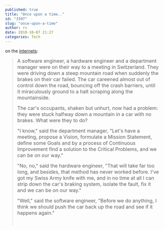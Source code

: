 ```yaml
---
published: true
title: "Once upon a time.."
id: "3397"
slug: "once-upon-a-time"
author: rv
date: 2010-10-07 21:27
categories: Tech
---
```

on the <a href="http://www.cs.uni.edu/~mccormic/humor.html" target="_blank">internets</a>:
<blockquote><span style="font-size:medium;">A software engineer, a hardware engineer and a department manager were on their way to a meeting in Switzerland. They were driving down a steep mountain road when suddenly the brakes on their car failed. The car careened almost out of control down the road, bouncing off the crash barriers, until it miraculously ground to a halt scraping along the mountainside.</span>

<span style="font-size:medium;">The car's occupants, shaken but unhurt, now had a problem: they were stuck halfway down a mountain in a car with no brakes. What were they to do?</span>

<span style="font-size:medium;">"I know," said the department manager, "Let's have a meeting, propose a Vision, formulate a Mission Statement, define some Goals and by a process of Continuous Improvement find a solution to the Critical Problems, and we can be on our way."</span>

<span style="font-size:medium;">"No, no," said the hardware engineer, "That will take far too long, and besides, that method has never worked before. I've got my Swiss Army knife with me, and in no time at all I can strip down the car's braking system, isolate the fault, fix it and we can be on our way."</span>

<span style="font-size:medium;">"Well," said the software engineer, "Before we do anything, I think we should push the car back up the road and see if it happens again."</span>

&nbsp;</blockquote>